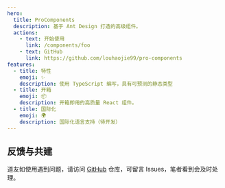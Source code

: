 ```yaml
---
hero:
  title: ProComponents
  description: 基于 Ant Design 打造的高级组件。
  actions:
    - text: 开始使用
      link: /components/foo
    - text: GitHub
      link: https://github.com/louhaojie99/pro-components
features:
  - title: 特性
    emoji: ✨
    description: 使用 TypeScript 编写，具有可预测的静态类型
  - title: 开箱
    emoji: 📦
    description: 开箱即用的高质量 React 组件。
  - title: 国际化
    emoji: 🌍
    description: 国际化语言支持（待开发）
---
```


## 反馈与共建

道友如使用遇到问题，请访问 [GitHub](https://github.com/louhaojie99/rc-components) 仓库，可留言 Issues，笔者看到会及时处理。
